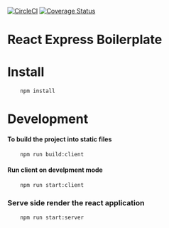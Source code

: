 [![CircleCI](https://circleci.com/gh/lenileiro/3d-visualization.svg?style=svg)](https://circleci.com/gh/lenileiro/3d-visualization)
[![Coverage Status](https://coveralls.io/repos/github/lenileiro/3d-visualization/badge.svg?branch=develop)](https://coveralls.io/github/lenileiro/3d-visualization?branch=develop)

# React Express Boilerplate

# Install
``` 
    npm install
```

# Development

#### To build the project into static files

``` 
    npm run build:client
```

#### Run client on develpment mode

```
    npm run start:client
```

### Serve side render the react application

```
    npm run start:server
```